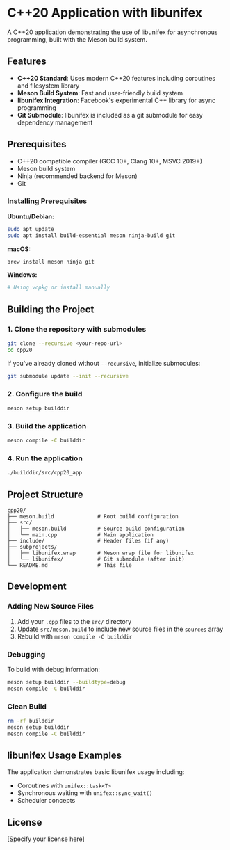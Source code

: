 # C++20 Application with libunifex

A C++20 application demonstrating the use of libunifex for asynchronous programming, built with the Meson build system.

## Features

- **C++20 Standard**: Uses modern C++20 features including coroutines and filesystem library
- **Meson Build System**: Fast and user-friendly build system
- **libunifex Integration**: Facebook's experimental C++ library for async programming
- **Git Submodule**: libunifex is included as a git submodule for easy dependency management

## Prerequisites

- C++20 compatible compiler (GCC 10+, Clang 10+, MSVC 2019+)
- Meson build system
- Ninja (recommended backend for Meson)
- Git

### Installing Prerequisites

**Ubuntu/Debian:**
```bash
sudo apt update
sudo apt install build-essential meson ninja-build git
```

**macOS:**
```bash
brew install meson ninja git
```

**Windows:**
```bash
# Using vcpkg or install manually
```

## Building the Project

### 1. Clone the repository with submodules

```bash
git clone --recursive <your-repo-url>
cd cpp20
```

If you've already cloned without `--recursive`, initialize submodules:
```bash
git submodule update --init --recursive
```

### 2. Configure the build

```bash
meson setup builddir
```

### 3. Build the application

```bash
meson compile -C builddir
```

### 4. Run the application

```bash
./builddir/src/cpp20_app
```

## Project Structure

```
cpp20/
├── meson.build              # Root build configuration
├── src/
│   ├── meson.build          # Source build configuration
│   └── main.cpp             # Main application
├── include/                 # Header files (if any)
├── subprojects/
│   ├── libunifex.wrap       # Meson wrap file for libunifex
│   └── libunifex/           # Git submodule (after init)
└── README.md                # This file
```

## Development

### Adding New Source Files

1. Add your `.cpp` files to the `src/` directory
2. Update `src/meson.build` to include new source files in the `sources` array
3. Rebuild with `meson compile -C builddir`

### Debugging

To build with debug information:
```bash
meson setup builddir --buildtype=debug
meson compile -C builddir
```

### Clean Build

```bash
rm -rf builddir
meson setup builddir
meson compile -C builddir
```

## libunifex Usage Examples

The application demonstrates basic libunifex usage including:
- Coroutines with `unifex::task<T>`
- Synchronous waiting with `unifex::sync_wait()`
- Scheduler concepts

## License

[Specify your license here]